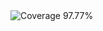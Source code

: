 <!-- Coverage Badge -->
<img src="https://img.shields.io/badge/Coverage-97.77%25-green" alt="Coverage 97.77%">